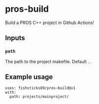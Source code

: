 # pros-build
Build a PROS C++ project in Github Actions!

## Inputs

### `path`
The path to the project makefile. Default `.`.

## Example usage
```
uses: fishsticks89/pros-build@v1
with:
  path: projects/mainproject/
```

